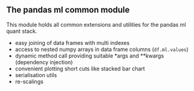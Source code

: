 ## The pandas ml common module

This module holds all common extensions and utilities for the pandas ml quant stack.

* easy joining of data frames with multi indexes
* access to nested numpy arrays in data frame columns (`df.ml.values`)
* dynamic method call providing suitable *args and **kwargs (dependency injection)
* convenient plotting short cuts like stacked bar chart
* serialisation utils
* re-scalings